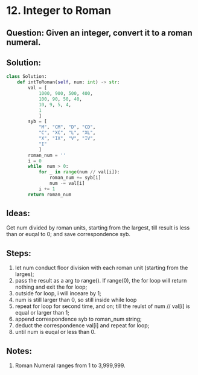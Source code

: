 # 12. Integer to Roman
## Question: Given an integer, convert it to a roman numeral.

## Solution:
```py
class Solution:
    def intToRoman(self, num: int) -> str:
        val = [
            1000, 900, 500, 400,
            100, 90, 50, 40,
            10, 9, 5, 4,
            1
            ]
        syb = [
            "M", "CM", "D", "CD",
            "C", "XC", "L", "XL",
            "X", "IX", "V", "IV",
            "I"
            ]
        roman_num = ''
        i = 0
        while  num > 0:
            for _ in range(num // val[i]):
                roman_num += syb[i]
                num -= val[i]
            i += 1
        return roman_num
```

## Ideas:
Get num divided by roman units, starting from the largest, till result is less than or euqal to 0; and save correspondence syb. 

## Steps:
1. let num conduct floor division with each roman unit (starting from the larges);
2. pass the result as a arg to range(). If range(0), the for loop will return nothing and exit the for loop;
3. outside for loop, i will inceare by 1;
4. num is still larger than 0, so still inside while loop
5. repeat for loop for second time, and on; till the reulst of num // val[i] is equal or larger than 1;
6. append correspondence syb to roman_num string;
7. deduct the correspondence val[i] and repeat for loop;
8. until num is euqal or less than 0. 

## Notes:
1. Roman Numeral ranges from 1 to 3,999,999.

